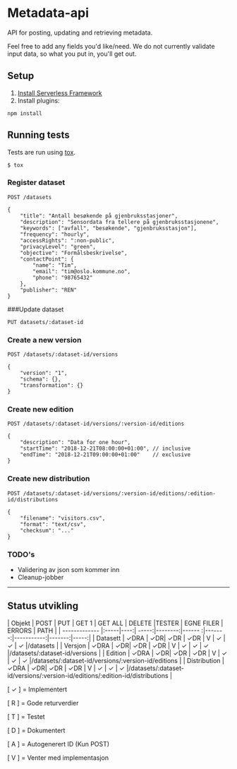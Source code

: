# Metadata-api

API for posting, updating and retrieving metadata.

Feel free to add any fields you'd like/need. We do not currently validate input data, so what you put in,
 you'll get out.

## Setup

1. [Install Serverless Framework](https://serverless.com/framework/docs/getting-started/)
2. Install plugins:
```
npm install

```

## Running tests

Tests are run using [tox](https://pypi.org/project/tox/).

```
$ tox
```

### Register dataset

```
POST /datasets

{
    "title": "Antall besøkende på gjenbruksstasjoner",
    "description": "Sensordata fra tellere på gjenbruksstasjonene",
    "keywords": ["avfall", "besøkende", "gjenbruksstasjon"],
    "frequency": "hourly",
    "accessRights": ":non-public",
    "privacyLevel": "green",
    "objective": "Formålsbeskrivelse",
    "contactPoint": {
        "name": "Tim",
        "email": "tim@oslo.kommune.no",
        "phone": "98765432"
    },
    "publisher": "REN"
}
```

###Update dataset


```
PUT datasets/:dataset-id
```

### Create a new version

```
POST /datasets/:dataset-id/versions

{
    "version": "1",
    "schema": {},
    "transformation": {}
}
```

### Create new edition

```
POST /datasets/:dataset-id/versions/:version-id/editions

{
    "description": "Data for one hour",
    "startTime": "2018-12-21T08:00:00+01:00", // inclusive
    "endTime": "2018-12-21T09:00:00+01:00"    // exclusive
}
```

### Create new distribution

```
POST /datasets/:dataset-id/versions/:version-id/editions/:edition-id/distributions

{
    "filename": "visitors.csv",
    "format": "text/csv",
    "checksum": "..."
}
```

### TODO's

- Validering av json som kommer inn
- Cleanup-jobber

***
## Status utvikling

| Objekt        | POST | PUT | GET 1 | GET ALL | DELETE |TESTER  | EGNE FILER | ERRORS | PATH |
| ------------- |:-----|----:| -----:|--------:|------ :|-------:|-----------:|-------:|-----:|
| Datasett      | ✓DRA |  ✓DR| ✓DR   | ✓DR     |   V    | ✓      |   ✓        |   ✓    |/datasets |
| Versjon       | ✓DRA |  ✓DR| ✓DR   | ✓DR     |   V    | ✓      |   ✓        |   ✓    |/datasets/:dataset-id/versions |
| Edition       | ✓DRA |  ✓DR| ✓DR   | ✓DR     |   V    | ✓      |   ✓        |   ✓    |/datasets/:dataset-id/versions/:version-id/editions |
| Distribution  | ✓DRA |  ✓DR| ✓DR   | ✓DR     |   V    | ✓      |   ✓        |   ✓    |/datasets/:dataset-id/versions/:version-id/editions/:edition-id/distributions |

[ ✓ ] = Implementert

[ R ] = Gode returverdier

[ T ] = Testet

[ D ] = Dokumentert

[ A ] = Autogenerert ID (Kun POST)

[ V ] = Venter med implementasjon
